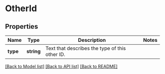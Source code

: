 # OtherId

## Properties
Name | Type | Description | Notes
------------ | ------------- | ------------- | -------------
**type** | **string** | Text that describes the type of this other ID. | 

[[Back to Model list]](../README.md#documentation-for-models) [[Back to API list]](../README.md#documentation-for-api-endpoints) [[Back to README]](../README.md)


